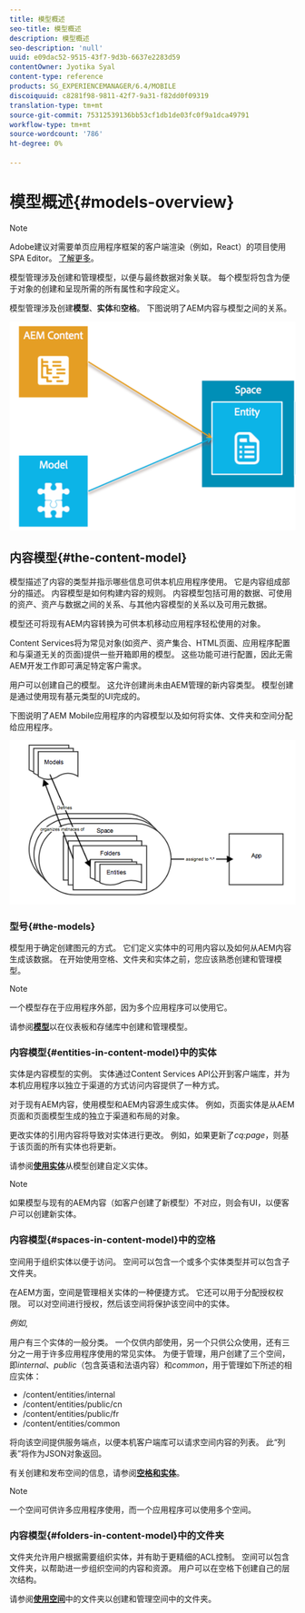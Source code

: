 ```yaml
---
title: 模型概述
seo-title: 模型概述
description: 模型概述
seo-description: 'null'
uuid: e09dac52-9515-43f7-9d3b-6637e2283d59
contentOwner: Jyotika Syal
content-type: reference
products: SG_EXPERIENCEMANAGER/6.4/MOBILE
discoiquuid: c8281f98-9811-42f7-9a31-f82dd0f09319
translation-type: tm+mt
source-git-commit: 75312539136bb53cf1db1de03fc0f9a1dca49791
workflow-type: tm+mt
source-wordcount: '786'
ht-degree: 0%

---
```



# 模型概述{#models-overview}

>[!NOTE]
>
>Adobe建议对需要单页应用程序框架的客户端渲染（例如，React）的项目使用SPA Editor。 [了解更多](/help/sites-developing/spa-overview.md)。

模型管理涉及创建和管理模型，以便与最终数据对象关联。 每个模型将包含为便于对象的创建和呈现所需的所有属性和字段定义。

模型管理涉及创建&#x200B;**模型**、**实体**&#x200B;和&#x200B;**空格**。 下图说明了AEM内容与模型之间的关系。

![chlimage_1-81](assets/chlimage_1-81.png)

## 内容模型{#the-content-model}

模型描述了内容的类型并指示哪些信息可供本机应用程序使用。 它是内容组成部分的描述。 内容模型是如何构建内容的规则。 内容模型包括可用的数据、可使用的资产、资产与数据之间的关系、与其他内容模型的关系以及可用元数据。

模型还可将现有AEM内容转换为可供本机移动应用程序轻松使用的对象。

Content Services将为常见对象(如资产、资产集合、HTML页面、应用程序配置和与渠道无关的页面)提供一些开箱即用的模型。 这些功能可进行配置，因此无需AEM开发工作即可满足特定客户需求。

用户可以创建自己的模型。 这允许创建尚未由AEM管理的新内容类型。 模型创建是通过使用现有基元类型的UI完成的。

下图说明了AEM Mobile应用程序的内容模型以及如何将实体、文件夹和空间分配给应用程序。

![chlimage_1-82](assets/chlimage_1-82.png)

### 型号{#the-models}

模型用于确定创建图元的方式。 它们定义实体中的可用内容以及如何从AEM内容生成该数据。 在开始使用空格、文件夹和实体之前，您应该熟悉创建和管理模型。

>[!NOTE]
>
>一个模型存在于应用程序外部，因为多个应用程序可以使用它。


请参阅&#x200B;**[模型](/help/mobile/administer-mobile-apps.md)**&#x200B;以在仪表板和存储库中创建和管理模型。

### 内容模型{#entities-in-content-model}中的实体

实体是内容模型的实例。 实体通过Content Services API公开到客户端库，并为本机应用程序以独立于渠道的方式访问内容提供了一种方式。

对于现有AEM内容，使用模型和AEM内容源生成实体。 例如，页面实体是从AEM页面和页面模型生成的独立于渠道和布局的对象。

更改实体的引用内容将导致对实体进行更改。 例如，如果更新了&#x200B;*cq:page*，则基于该页面的所有实体也将更新。

请参阅&#x200B;**[使用实体](/help/mobile/spaces-and-entities.md)**&#x200B;从模型创建自定义实体。

>[!NOTE]
>
>如果模型与现有的AEM内容（如客户创建了新模型）不对应，则会有UI，以便客户可以创建新实体。


### 内容模型{#spaces-in-content-model}中的空格

空间用于组织实体以便于访问。 空间可以包含一个或多个实体类型并可以包含子文件夹。

在AEM方面，空间是管理相关实体的一种便捷方式。 它还可以用于分配授权权限。 可以对空间进行授权，然后该空间将保护该空间中的实体。

*例如*,

用户有三个实体的一般分类。 一个仅供内部使用，另一个只供公众使用，还有三分之一用于许多应用程序使用的常见实体。 为便于管理，用户创建了三个空间，即&#x200B;*internal*、*public*（包含英语和法语内容）和&#x200B;*common*，用于管理如下所述的相应实体：

* /content/entities/internal
* /content/entities/public/cn
* /content/entities/public/fr
* /content/entities/common

将向该空间提供服务端点，以便本机客户端库可以请求空间内容的列表。 此“列表”将作为JSON对象返回。

有关创建和发布空间的信息，请参阅&#x200B;**[空格和实体](/help/mobile/spaces-and-entities.md)**。

>[!NOTE]
>
>一个空间可供许多应用程序使用，而一个应用程序可以使用多个空间。

### 内容模型{#folders-in-content-model}中的文件夹

文件夹允许用户根据需要组织实体，并有助于更精细的ACL控制。 空间可以包含文件夹，以帮助进一步组织空间的内容和资源。 用户可以在空格下创建自己的层次结构。

请参阅&#x200B;**[使用空间](/help/mobile/spaces-and-entities.md)**&#x200B;中的文件夹以创建和管理空间中的文件夹。
